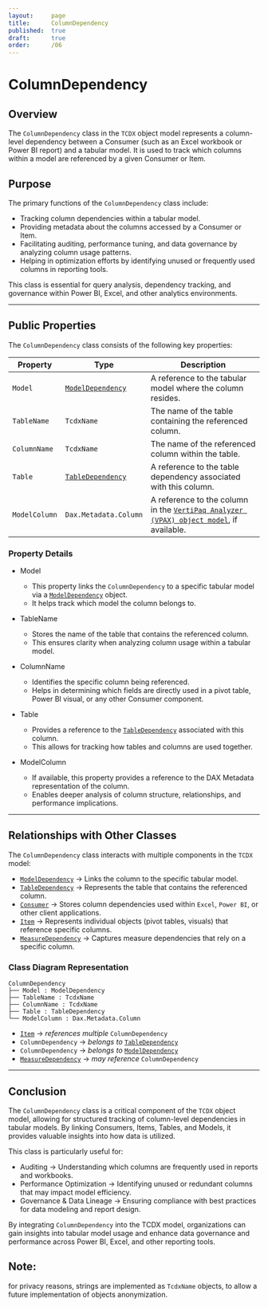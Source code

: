 ```yaml
---
layout:     page
title:      ColumnDependency
published:  true
draft:      true
order:      /06
---
```


# ColumnDependency

## Overview
The `ColumnDependency` class in the `TCDX` object model represents a column-level dependency between a Consumer (such as an Excel workbook or Power BI report) and a tabular model. It is used to track which columns within a model are referenced by a given Consumer or Item.

## Purpose
The primary functions of the `ColumnDependency` class include:
- Tracking column dependencies within a tabular model.
- Providing metadata about the columns accessed by a Consumer or Item.
- Facilitating auditing, performance tuning, and data governance by analyzing column usage patterns.
- Helping in optimization efforts by identifying unused or frequently used columns in reporting tools.

This class is essential for query analysis, dependency tracking, and governance within Power BI, Excel, and other analytics environments.

---

## Public Properties
The `ColumnDependency` class consists of the following key properties:

| Property    | Type                | Description  |
|----------------|------------------------|------------------|
| `Model`       | [`ModelDependency`](./ModelDependency.md)       | A reference to the tabular model where the column resides. |
| `TableName`   | `TcdxName`              | The name of the table containing the referenced column. |
| `ColumnName`  | `TcdxName`              | The name of the referenced column within the table. |
| `Table`       | [`TableDependency`](./TableDependency.md)       | A reference to the table dependency associated with this column. |
| `ModelColumn` | `Dax.Metadata.Column`   | A reference to the column in the [`VertiPaq Analyzer (VPAX) object model`](https://docs.sqlbi.com/vertipaq-analyzer/), if available. |

### Property Details
- Model  
  - This property links the `ColumnDependency` to a specific tabular model via a [`ModelDependency`](./ModelDependency.md) object.
  - It helps track which model the column belongs to.

- TableName  
  - Stores the name of the table that contains the referenced column.
  - This ensures clarity when analyzing column usage within a tabular model.

- ColumnName  
  - Identifies the specific column being referenced.
  - Helps in determining which fields are directly used in a pivot table, Power BI visual, or any other Consumer component.

- Table  
  - Provides a reference to the [`TableDependency`](./TableDependency.md) associated with this column.
  - This allows for tracking how tables and columns are used together.

- ModelColumn  
  - If available, this property provides a reference to the DAX Metadata representation of the column.
  - Enables deeper analysis of column structure, relationships, and performance implications.

---

## Relationships with Other Classes
The `ColumnDependency` class interacts with multiple components in the `TCDX` model:

- [`ModelDependency`](./ModelDependency.md) → Links the column to the specific tabular model.
- [`TableDependency`](./TableDependency.md) → Represents the table that contains the referenced column.
- [`Consumer`](./Consumer.md) → Stores column dependencies used within `Excel`, `Power BI`, or other client applications.
- [`Item`](./Item.md) → Represents individual objects (pivot tables, visuals) that reference specific columns.
- [`MeasureDependency`](./MeasureDependency.md) → Captures measure dependencies that rely on a specific column.

### Class Diagram Representation
```
ColumnDependency
├── Model : ModelDependency
├── TableName : TcdxName
├── ColumnName : TcdxName
├── Table : TableDependency
└── ModelColumn : Dax.Metadata.Column
```
- [`Item`](./Item.md) → *references multiple* `ColumnDependency`
- `ColumnDependency` → *belongs to* [`TableDependency`](./TableDependency.md)
- `ColumnDependency` → *belongs to* [`ModelDependency`](./ModelDependency.md)
- [`MeasureDependency`](./MeasureDependency.md) → *may reference* `ColumnDependency`

---

## Conclusion
The `ColumnDependency` class is a critical component of the `TCDX` object model, allowing for structured tracking of column-level dependencies in tabular models. By linking Consumers, Items, Tables, and Models, it provides valuable insights into how data is utilized.

This class is particularly useful for:
- Auditing → Understanding which columns are frequently used in reports and workbooks.
- Performance Optimization → Identifying unused or redundant columns that may impact model efficiency.
- Governance & Data Lineage → Ensuring compliance with best practices for data modeling and report design.

By integrating `ColumnDependency` into the TCDX model, organizations can gain insights into tabular model usage and enhance data governance and performance across Power BI, Excel, and other reporting tools.

## Note: 
for privacy reasons, strings are implemented as `TcdxName` objects, to allow a future implementation of objects anonymization.
